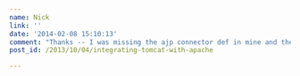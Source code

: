 ```yaml
---
name: Nick
link: ''
date: '2014-02-08 15:10:13'
comment: "Thanks -- I was missing the ajp connector def in mine and the JkMount directive also I had way too much in my workers.properties. So now mission complete : LAMP on raspberry pi ...\n\nNick"
post_id: /2013/10/04/integrating-tomcat-with-apache

---
```



